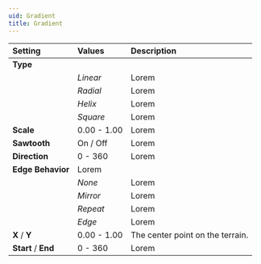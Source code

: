 ```yaml
---
uid: Gradient
title: Gradient
---
```


| Setting              | Values      | Description                      |
| :------------------- | :---------- | :------------------------------- |
| **Type**             |             |
|                      | *Linear*    | Lorem                            |
|                      | *Radial*    | Lorem                            |
|                      | *Helix*     | Lorem                            |
|                      | *Square*    | Lorem                            |
| **Scale**            | 0.00 - 1.00 | Lorem                            |
| **Sawtooth**         | On / Off    | Lorem                            |
| **Direction**        | 0 - 360     | Lorem                            |
| **Edge Behavior**    | Lorem       |
|                      | *None*      | Lorem                            |
|                      | *Mirror*    | Lorem                            |
|                      | *Repeat*    | Lorem                            |
|                      | *Edge*      | Lorem                            |
| **X** / **Y**        | 0.00 - 1.00 | The center point on the terrain. |
| **Start** /  **End** | 0 - 360     | Lorem                            |



